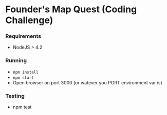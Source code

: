 Founder's Map Quest (Coding Challenge)
======================================

### Requirements

* NodeJS > 4.2

### Running

* ```npm install```
* ```npm start```
* Open browser on port 3000 (or watever you PORT environment var is)

### Testing

* npm test
